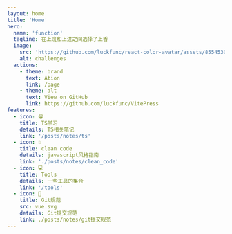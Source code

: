 ```yaml
---
layout: home
title: 'Home'
hero:
  name: 'function'
  tagline: 在上班和上进之间选择了上香
  image:
    src: 'https://github.com/luckfunc/react-color-avatar/assets/85545304/79f9103a-bf49-4651-a162-0e7314a5000f'
    alt: challenges
  actions:
    - theme: brand
      text: Ation
      link: /page
    - theme: alt
      text: View on GitHub
      link: https://github.com/luckfunc/VitePress
features:
  - icon: 😁
    title: TS学习
    details: TS相关笔记
    link: '/posts/notes/ts'
  - icon: ☃️
    title: clean code
    details: javascript风格指南
    link: './posts/notes/clean_code'
  - icon: 💻
    title: Tools
    details: 一些工具的集合
    link: '/tools'
  - icon: 🚀
    title: Git规范
    src: vue.svg
    details: Git提交规范
    link: ./posts/notes/git提交规范
---
```

